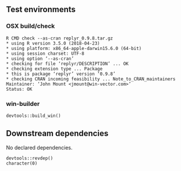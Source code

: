 

## Test environments

### OSX build/check

    R CMD check --as-cran replyr_0.9.8.tar.gz 
    * using R version 3.5.0 (2018-04-23)
    * using platform: x86_64-apple-darwin15.6.0 (64-bit)
    * using session charset: UTF-8
    * using option ‘--as-cran’
    * checking for file ‘replyr/DESCRIPTION’ ... OK
    * checking extension type ... Package
    * this is package ‘replyr’ version ‘0.9.8’
    * checking CRAN incoming feasibility ... Note_to_CRAN_maintainers
    Maintainer: ‘John Mount <jmount@win-vector.com>’
    Status: OK

### win-builder 

    devtools::build_win()


## Downstream dependencies

No declared dependencies.

    devtools::revdep()
    character(0)
